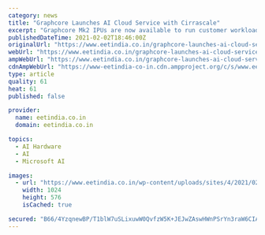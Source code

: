 ```yaml
---
category: news
title: "Graphcore Launches AI Cloud Service with Cirrascale"
excerpt: "Graphcore Mk2 IPUs are now available to run customer workloads through specialist AI cloud provider Cirrascale. This is the first publicly available Mk2 IPU-POD technology, though Graphcore’s Mk1 product was available to selected customers as part of Microsoft’s Azure cloud offering."
publishedDateTime: 2021-02-02T18:46:00Z
originalUrl: "https://www.eetindia.co.in/graphcore-launches-ai-cloud-service-with-cirrascale/"
webUrl: "https://www.eetindia.co.in/graphcore-launches-ai-cloud-service-with-cirrascale/"
ampWebUrl: "https://www.eetindia.co.in/graphcore-launches-ai-cloud-service-with-cirrascale/amp/"
cdnAmpWebUrl: "https://www-eetindia-co-in.cdn.ampproject.org/c/s/www.eetindia.co.in/graphcore-launches-ai-cloud-service-with-cirrascale/amp/"
type: article
quality: 61
heat: 61
published: false

provider:
  name: eetindia.co.in
  domain: eetindia.co.in

topics:
  - AI Hardware
  - AI
  - Microsoft AI

images:
  - url: "https://www.eetindia.co.in/wp-content/uploads/sites/4/2021/02/Graphcore-cloud-Graphcloud.jpg"
    width: 1024
    height: 576
    isCached: true

secured: "B66/4YzqnewBP/T1blW7uSLixuwW0QvfzW5K+JEJwZAswHWnPSrYn3raW6CIABl4GGAHiS1bBSnKkcbuOqd4jRueotky9L5lRWak9MOdLAUq+SJPfPNfSNhIJKbtKbhCZpXa25VU95nOQtjIC9GHSJ9050HmlXn7hWd3OW0UMgHaUHPaZriKb14FG4dfDi+PE6OABlJz+27vXzdLlYkyWEbc1tUCI92Md7ifXbQuOHPbqg3LPqa5yaSO3LpQyAoj2yeXxkZY3vMSOH70sYPY4YPByP5AQeiLl3Ce9ZpF1Hqy0y68aJ4T1v69Qbwu9edElO4D6UAJQf0z8o6sqywy8/d+gIGlbge3ra1BcrPhpIU=;8yytUpD6k99SDwTSaaTgBA=="
---
```


